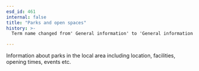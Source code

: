 ```yaml
---
esd_id: 461
internal: false
title: "Parks and open spaces"
history: >-
  Term name changed from' General information' to 'General information (parks and open spaces)' and scope notes added in version 2.02. Term name changed from 'General information (parks and open spaces)' to 'Parks and open spaces - general information' in version 3.00. Name changed to 'Parks and open spaces' in version 4.00.

---
```


Information about parks in the local area including location, facilities, opening times, events etc.

